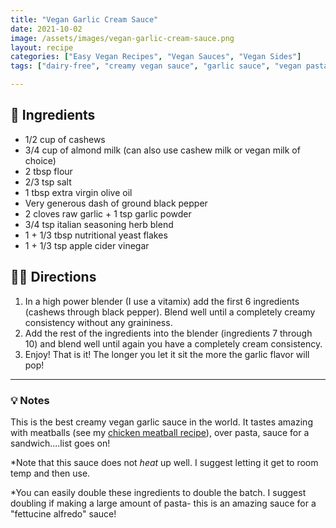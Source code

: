 ```yaml
---
title: "Vegan Garlic Cream Sauce"
date: 2021-10-02
image: /assets/images/vegan-garlic-cream-sauce.png
layout: recipe
categories: ["Easy Vegan Recipes", "Vegan Sauces", "Vegan Sides"]
tags: ["dairy-free", "creamy vegan sauce", "garlic sauce", "vegan pasta sauce", "DIY dipping sauces"]

---
```


## 🧾 Ingredients

- 1/2 cup of cashews
- 3/4 cup of almond milk (can also use cashew milk or vegan milk of choice)
- 2 tbsp flour
- 2/3 tsp salt
- 1 tbsp extra virgin olive oil
- Very generous dash of ground black pepper
- 2 cloves raw garlic + 1 tsp garlic powder
- 3/4 tsp italian seasoning herb blend
- 1 + 1/3 tbsp nutritional yeast flakes
- 1 + 1/3 tsp apple cider vinegar


## 👩‍🍳 Directions

1. In a high power blender (I use a vitamix) add the first 6 ingredients (cashews through black pepper). Blend well until a completely creamy consistency without any graininess.
2. Add the rest of the ingredients into the blender (ingredients 7 through 10) and blend well until again you have a completely cream consistency.
3. Enjoy! That is it! The longer you let it sit the more the garlic flavor will pop!


---

### 💡 Notes

This is the best creamy vegan garlic sauce in the world. It tastes amazing with meatballs (see my [chicken meatball recipe](/vegan-chicken-meatballs)), over pasta, sauce for a sandwich....list goes on!

*Note that this sauce does not *heat* up well. I suggest letting it get to room temp and then use.

*You can easily double these ingredients to double the batch. I suggest doubling if making a large amount of pasta- this is an amazing sauce for a "fettucine alfredo" sauce!
